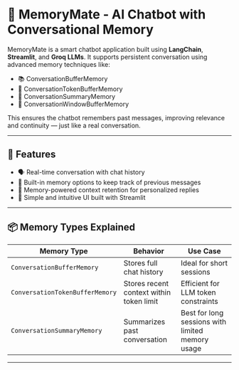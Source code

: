 # 🧠 MemoryMate - AI Chatbot with Conversational Memory

MemoryMate is a smart chatbot application built using **LangChain**, **Streamlit**, and **Groq LLMs**. It supports persistent conversation using advanced memory techniques like:

- 📚 ConversationBufferMemory
- 💬 ConversationTokenBufferMemory
- 🧠 ConversationSummaryMemory
- 💬 ConversationWindowBufferMemory

This ensures the chatbot remembers past messages, improving relevance and continuity — just like a real conversation.

---

## 🚀 Features

- 🗣️ Real-time conversation with chat history
- 🧠 Built-in memory options to keep track of previous messages
- 🔄 Memory-powered context retention for personalized replies
- 🧼 Simple and intuitive UI built with Streamlit

---

## 📦 Memory Types Explained

| Memory Type | Behavior | Use Case |
|-------------|----------|----------|
| `ConversationBufferMemory` | Stores full chat history | Ideal for short sessions |
| `ConversationTokenBufferMemory` | Stores recent context within token limit | Efficient for LLM token constraints |
| `ConversationSummaryMemory` | Summarizes past conversation | Best for long sessions with limited memory usage |

---



